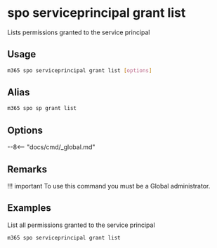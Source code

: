 # spo serviceprincipal grant list

Lists permissions granted to the service principal

## Usage

```sh
m365 spo serviceprincipal grant list [options]
```

## Alias

```sh
m365 spo sp grant list
```

## Options

--8<-- "docs/cmd/_global.md"

## Remarks

!!! important
    To use this command you must be a Global administrator.

## Examples

List all permissions granted to the service principal

```sh
m365 spo serviceprincipal grant list
```
